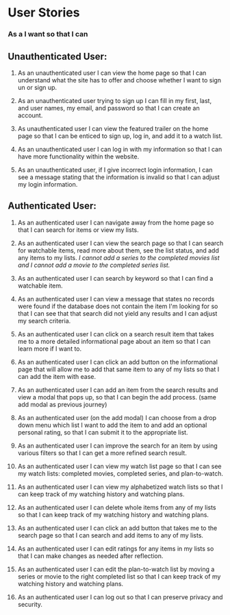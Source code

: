 # User Stories

### As a <type of user> I want <to perform this task> so that I can <achieve this goal>

## Unauthenticated User:

1. As an unauthenticated user I can view the home page so that I can understand what the site has to offer and choose whether I want to sign un or sign up.

2. As an unauthenticated user trying to sign up I can fill in my first, last, and user names, my email, and password so that I can create an account.

3. As unauthenticated user I can view the featured trailer on the home page so that I can be enticed to sign up, log in, and add it to a watch list.

4. As an unauthenticated user I can log in with my information so that I can have more functionality within the website.

5. As an unauthenticated user, if I give incorrect login information, I can see a message stating that the information is invalid so that I can adjust my login information.

## Authenticated User:

1. As an authenticated user I can navigate away from the home page so that I can search for items or view my lists.

2. As an authenticated user I can view the search page so that I can search for watchable items, read more about them, see the list status, and add any items to my lists.
   _I cannot add a series to the completed movies list and I cannot add a movie to the completed series list._
3. As an authenticated user I can search by keyword so that I can find a watchable item.

4. As an authenticated user I can view a message that states no records were found if the database does not contain the item I'm looking for so that I can see that that search did not yield any results and I can adjust my search criteria.

5. As an authenticated user I can click on a search result item that takes me to a more detailed informational page about an item so that I can learn more if I want to.

6. As an authenticated user I can click an add button on the informational page that will allow me to add that same item to any of my lists so that I can add the item with ease.

7. As an authenticated user I can add an item from the search results and view a modal that pops up, so that I can begin the add process. (same add modal as previous journey)

8. As an authenticated user (on the add modal) I can choose from a drop down menu which list I want to add the item to and add an optional personal rating, so that I can submit it to the appropriate list.

9. As an authenticated user I can improve the search for an item by using various filters so that I can get a more refined search result.

10. As an authenticated user I can view my watch list page so that I can see my watch lists: completed movies, completed series, and plan-to-watch.

11. As an authenticated user I can view my alphabetized watch lists so that I can keep track of my watching history and watching plans.

12. As an authenticated user I can delete whole items from any of my lists so that I can keep track of my watching history and watching plans.

13. As an authenticated user I can click an add button that takes me to the search page so that I can search and add items to any of my lists.

14. As an authenticated user I can edit ratings for any items in my lists so that I can make changes as needed after reflection.

15. As an authenticated user I can edit the plan-to-watch list by moving a series or movie to the right completed list so that I can keep track of my watching history and watching plans.

16. As an authenticated user I can log out so that I can preserve privacy and security.
